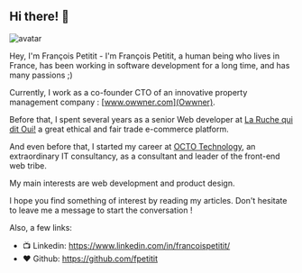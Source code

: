 ## Hi there! 👋

<img class="avatar" src="/assets/images/fpe-hope.jpeg" alt="avatar">

Hey, I'm François Petitit - I'm François Petitit, a human being who lives in France, has been working in software development for a long time, and has many passions ;)

Currently, I work as a co-founder CTO of an innovative property management company : [www.owwner.com](Owwner). 

Before that, I spent several years as a senior Web developer at [La Ruche qui dit Oui!](www.laruchequiditoui.fr) a great ethical and fair trade e-commerce platform.

And even before that, I started my career at [OCTO Technology](www.octo.com), an extraordinary IT consultancy, as a consultant and leader of the front-end web tribe.

My main interests are web development and product design.

I hope you find something of interest by reading my articles.
Don't hesitate to leave me a message to start the conversation !

Also, a few links:

- 📺 Linkedin: https://www.linkedin.com/in/francoispetitit/
- ❤️ Github: https://github.com/fpetitit

